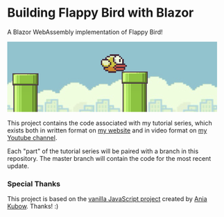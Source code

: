 # Building Flappy Bird with Blazor

A Blazor WebAssembly implementation of Flappy Bird!

![Flappy Bird Screenshot](Screenshots/GameScreenshot.png)

This project contains the code associated with my tutorial series, which exists both in written format on [my website](https://erinnmclaughlin.com) and in video format on [my Youtube channel](https://www.youtube.com/channel/UCy4M_NlMdP7a2TK2PNQioXQ).

Each "part" of the tutorial series will be paired with a branch in this repository. The master branch will contain the code for the most recent update.

### Special Thanks
This project is based on the [vanilla JavaScript project](https://github.com/kubowania/flappy-bird) created by [Ania Kubow](https://github.com/kubowania). Thanks! :)
